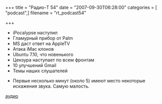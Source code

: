 +++
title = "Радио-T 54"
date = "2007-09-30T06:28:00"
categories = [ "podcast",]
filename = "rt_podcast54"

+++

- iPocalypse наступил
- Гламурный прибор от Palm
- MS даст ответ на AppleTV
- Атака iMac клонов
- Ubuntu 7.10, что новенького
- Цензура наступает по всем фронтам
- 10 улучшений Gmail
- Темы наших слушателей

* Первые несколько минут (около 5) имеют место некоторые искажения звука. Самую малость.

[аудио](https://cdn.radio-t.com/rt_podcast54.mp3)
<audio src="https://cdn.radio-t.com/rt_podcast54.mp3" preload="none"></audio>